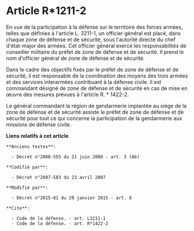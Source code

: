 # Article R*1211-2

En vue de la participation à la défense sur le territoire des forces armées, telles que définies à l'article L. 3211-1, un
officier général est placé, dans chaque zone de défense et de sécurité, sous l'autorité directe du chef d'état-major des
armées. Cet officier général exerce les responsabilités de conseiller militaire du préfet de zone de défense et de sécurité.
Il prend le nom d'officier général de zone de défense et de sécurité. 

Dans le cadre des objectifs fixés par le préfet de zone de défense et de sécurité, il est responsable de la coordination des
moyens des trois armées et des services interarmées contribuant à la défense civile. Il est commandant désigné de zone de
défense et de sécurité en cas de mise en œuvre des mesures prévues à l'article R. * 1422-2. 

Le général commandant la région de gendarmerie implantée au siège de la zone de défense et de sécurité assiste le préfet de
zone de défense et de sécurité pour tout ce qui concerne la participation de la gendarmerie aux missions de défense civile.

**Liens relatifs à cet article**

	**Anciens textes**:

	  - Décret n°2000-555 du 21 juin 2000 - art. 3 (Ab)

	**Codifié par**:

	  - Décret n°2007-583 du 23 avril 2007

	**Modifié par**:

	  - Décret n°2015-81 du 29 janvier 2015 - art. 8

	**Cite**:

	  - Code de la défense. - art. L3211-1
	  - Code de la défense. - art. R*1422-2
